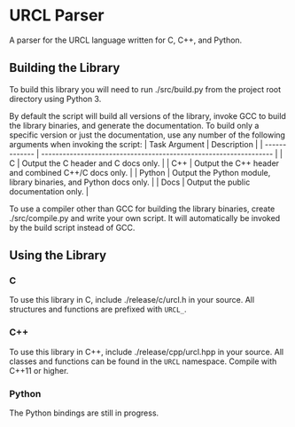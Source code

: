 # URCL Parser
A parser for the URCL language written for C, C++, and Python.

## Building the Library
To build this library you will need to run ./src/build.py from the project root directory using Python 3.

By default the script will build all versions of the library, invoke GCC to build the library binaries, and generate the documentation. To build only a specific version or just the documentation, use any number of the following arguments when invoking the script:
| Task Argument | Description                                                       |
| ------------- | ----------------------------------------------------------------- |
| C             | Output the C header and C docs only.                              |
| C++           | Output the C++ header and combined C++/C docs only.               |
| Python        | Output the Python module, library binaries, and Python docs only. |
| Docs          | Output the public documentation only.                             |

To use a compiler other than GCC for building the library binaries, create ./src/compile.py and write your own script. It will automatically be invoked by the build script instead of GCC.

## Using the Library

### C
To use this library in C, include ./release/c/urcl.h in your source. All structures and functions are prefixed with `URCL_`.

### C++
To use this library in C++, include ./release/cpp/urcl.hpp in your source. All classes and functions can be found in the `URCL` namespace. Compile with C++11 or higher.

### Python
The Python bindings are still in progress.